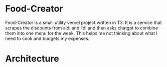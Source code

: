 # Food-Creator

Food-Creator is a small utility vercel project written in T3. It is a service that scrapes the discounts from aldi and lidl and then asks chatgpt to 
combine them into one menu for the week. This helps me not thinking about what I need to cook and budgets my expenses. 

# Architecture